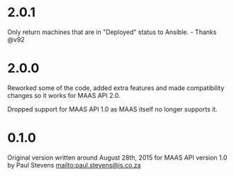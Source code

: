 # 2.0.1

Only return machines that are in "Deployed" status to Ansible. - Thanks @v92

# 2.0.0

Reworked some of the code, added extra features and made compatibility changes
so it works for MAAS API 2.0.

Dropped support for MAAS API 1.0 as MAAS itself no longer supports it.

# 0.1.0

Original version written around August 28th, 2015 for MAAS API version 1.0 by
Paul Stevens <mailto:paul.stevens@is.co.za>
